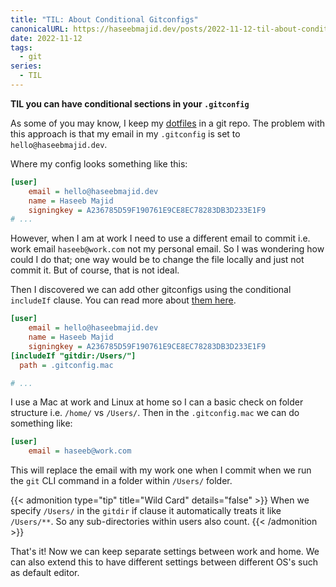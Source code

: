 ```yaml
---
title: "TIL: About Conditional Gitconfigs"
canonicalURL: https://haseebmajid.dev/posts/2022-11-12-til-about-conditional-gitconfigs/
date: 2022-11-12
tags:
  - git
series:
  - TIL
---
```


**TIL you can have conditional sections in your `.gitconfig`**

As some of you may know, I keep my [dotfiles](https://gitlab.com/hmajid2301/dotfiles) in a git repo.
The problem with this approach is that my email in my `.gitconfig` is set to `hello@haseebmajid.dev`.

Where my config looks something like this:

```ini
[user]
	email = hello@haseebmajid.dev
	name = Haseeb Majid
	signingkey = A236785D59F190761E9CE8EC78283DB3D233E1F9
# ...
```

However, when I am at work I need to use a different email to commit i.e. work email `haseeb@work.com` not my personal
email. So I was wondering how could I do that; one way would be to change the file locally and just not commit it.
But of course, that is not ideal.

Then I discovered we can add other gitconfigs using the conditional `includeIf` clause. You can
read more about [them here](https://git-scm.com/docs/git-config#_conditional_includes).

```ini
[user]
	email = hello@haseebmajid.dev
	name = Haseeb Majid
	signingkey = A236785D59F190761E9CE8EC78283DB3D233E1F9
[includeIf "gitdir:/Users/"]
  path = .gitconfig.mac

# ...
```

I use a Mac at work and Linux at home so I can a basic check on folder structure i.e. `/home/` vs `/Users/`.
Then in the `.gitconfig.mac` we can do something like:

```ini
[user]
	email = haseeb@work.com
```

This will replace the email with my work one when I commit when we run the `git` CLI command in a folder within `/Users/` folder.

{{< admonition type="tip" title="Wild Card" details="false" >}}
When we specify `/Users/` in the `gitdir` if clause it automatically treats it like `/Users/**`.
So any sub-directories within users also count.
{{< /admonition >}}

That's it! Now we can keep separate settings between work and home. We can also extend this to have different settings between
different OS's such as default editor.